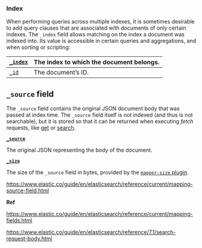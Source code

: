 ### **Index**

When performing queries across multiple indexes, it is sometimes desirable to add query clauses that are associated with documents of only certain indexes. The `_index` field allows matching on the index a document was indexed into. Its value is accessible in certain queries and aggregations, and when sorting or scripting:



| [`_index`](https://www.elastic.co/guide/en/elasticsearch/reference/current/mapping-index-field.html) | The index to which the document belongs. |
| ------------------------------------------------------------ | ---------------------------------------- |
| [`_id`](https://www.elastic.co/guide/en/elasticsearch/reference/current/mapping-id-field.html) | The document’s ID.                       |



## `_source` field

The `_source` field contains the original JSON document body that was passed at index time. The `_source` field itself is not indexed (and thus is not searchable), but it is stored so that it can be returned when executing *fetch* requests, like [get](https://www.elastic.co/guide/en/elasticsearch/reference/current/docs-get.html) or [search](https://www.elastic.co/guide/en/elasticsearch/reference/current/search-search.html).



**[`_source`](https://www.elastic.co/guide/en/elasticsearch/reference/current/mapping-source-field.html)**

The original JSON representing the body of the document.

**[`_size`](https://www.elastic.co/guide/en/elasticsearch/plugins/8.1/mapper-size.html)**

The size of the `_source` field in bytes, provided by the [`mapper-size` plugin](https://www.elastic.co/guide/en/elasticsearch/plugins/8.1/mapper-size.html).





https://www.elastic.co/guide/en/elasticsearch/reference/current/mapping-source-field.html









**Ref**

https://www.elastic.co/guide/en/elasticsearch/reference/current/mapping-fields.html



https://www.elastic.co/guide/en/elasticsearch/reference/7.1/search-request-body.html